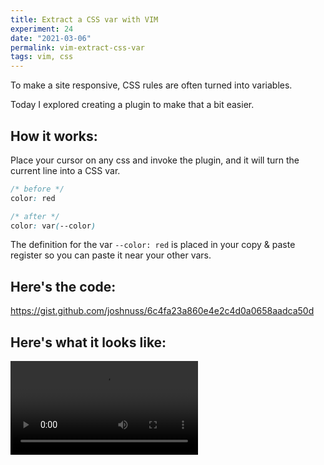 ```yaml
---
title: Extract a CSS var with VIM
experiment: 24
date: "2021-03-06"
permalink: vim-extract-css-var
tags: vim, css
---
```


To make a site responsive, CSS rules are often turned into variables.

Today I explored creating a plugin to make that a bit easier.

## How it works:

Place your cursor on any css and invoke the plugin, and it will turn the current line into a CSS var.

```css
/* before */
color: red

/* after */
color: var(--color)
```

The definition for the var `--color: red` is placed in your copy & paste register so you can paste it near your other vars.

## Here's the code:

https://gist.github.com/joshnuss/6c4fa23a860e4e2c4d0a0658aadca50d

## Here's what it looks like:

<video controls src="https://res.cloudinary.com/dzwnkx0mk/video/upload/v1615083948/1000experiments.dev/vim-extract-css-var_yrz3xv.mp4"/>
